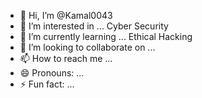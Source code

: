 - 👋 Hi, I’m @Kamal0043
- 👀 I’m interested in ... Cyber Security 
- 🌱 I’m currently learning ... Ethical Hacking
- 💞️ I’m looking to collaborate on ...
- 📫 How to reach me ...
- 😄 Pronouns: ...
- ⚡ Fun fact: ...

<!---
Kamal0043/Kamal0043 is a ✨ special ✨ repository because its `README.md` (this file) appears on your GitHub profile.
You can click the Preview link to take a look at your changes.
--->
